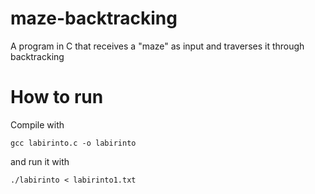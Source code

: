 # maze-backtracking
A program in C that receives a "maze" as input and traverses it through backtracking

# How to run
Compile with 

``` gcc labirinto.c -o labirinto ``` 

and run it with 

``` ./labirinto < labirinto1.txt ```
